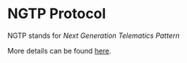 # NGTP Protocol

NGTP stands for *Next Generation Telematics Pattern*

More details can be found [here](http://ngtp.org/wp-content/uploads/2013/12/NGTP20_nutshell.pdf).
